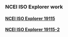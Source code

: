 ### NCEI ISO Explorer work
#### [NCEI ISO Explorer 19115](https://japrimrose.github.io/ISO_Explorer/iso_explorer.html)
#### [NCEI ISO Explorer 19115-2](https://japrimrose.github.io/ISO_Explorer/iso_explorer.html)
